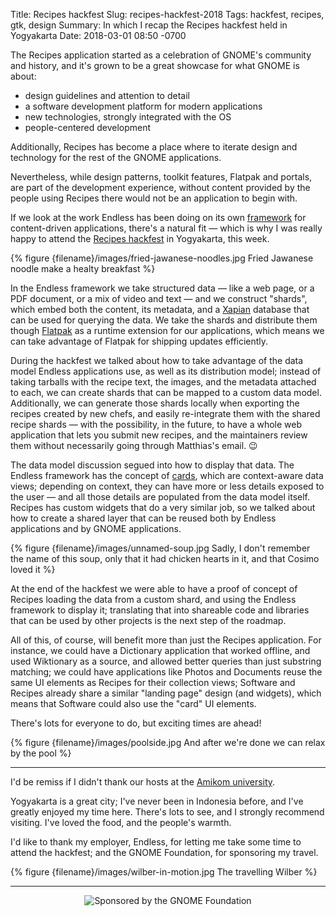 Title: Recipes hackfest
Slug: recipes-hackfest-2018
Tags: hackfest, recipes, gtk, design
Summary: In which I recap the Recipes hackfest held in Yogyakarta
Date: 2018-03-01 08:50 -0700

The Recipes application started as a celebration of GNOME's community and
history, and it's grown to be a great showcase for what GNOME is about:

 - design guidelines and attention to detail
 - a software development platform for modern applications
 - new technologies, strongly integrated with the OS
 - people-centered development

Additionally, Recipes has become a place where to iterate design and
technology for the rest of the GNOME applications.

Nevertheless, while design patterns, toolkit features, Flatpak and portals,
are part of the development experience, without content provided by the
people using Recipes there would not be an application to begin with.

If we look at the work Endless has been doing on its own
[framework][eos-knowledge-lib] for content-driven applications, there's a
natural fit — which is why I was really happy to attend the [Recipes
hackfest][wiki-hackfest] in Yogyakarta, this week.

{% figure {filename}/images/fried-jawanese-noodles.jpg Fried Jawanese noodle make a healty breakfast %}

In the Endless framework we take structured data — like a web page, or a PDF
document, or a mix of video and text — and we construct "shards", which
embed both the content, its metadata, and a [Xapian][xapian] database that
can be used for querying the data. We take the shards and distribute them
though [Flatpak][flatpak] as a runtime extension for our applications, which
means we can take advantage of Flatpak for shipping updates efficiently.

During the hackfest we talked about how to take advantage of the data model
Endless applications use, as well as its distribution model; instead of
taking tarballs with the recipe text, the images, and the metadata attached
to each, we can create shards that can be mapped to a custom data model.
Additionally, we can generate those shards locally when exporting the
recipes created by new chefs, and easily re-integrate them with the shared
recipe shards — with the possibility, in the future, to have a whole web
application that lets you submit new recipes, and the maintainers review
them without necessarily going through Matthias's email. 😉

The data model discussion segued into how to display that data. The Endless
framework has the concept of [cards][card-video], which are context-aware
data views; depending on context, they can have more or less details exposed
to the user — and all those details are populated from the data model
itself. Recipes has custom widgets that do a very similar job, so we talked
about how to create a shared layer that can be reused both by Endless
applications and by GNOME applications.

{% figure {filename}/images/unnamed-soup.jpg Sadly, I don't remember the name of this soup, only that it had chicken hearts in it, and that Cosimo loved it %}

At the end of the hackfest we were able to have a proof of concept of
Recipes loading the data from a custom shard, and using the Endless
framework to display it; translating that into shareable code and libraries
that can be used by other projects is the next step of the roadmap.

All of this, of course, will benefit more than just the Recipes application.
For instance, we could have a Dictionary application that worked offline,
and used Wiktionary as a source, and allowed better queries than just
substring matching; we could have applications like Photos and Documents
reuse the same UI elements as Recipes for their collection views; Software
and Recipes already share a similar "landing page" design (and widgets),
which means that Software could also use the "card" UI elements.

There's lots for everyone to do, but exciting times are ahead!

{% figure {filename}/images/poolside.jpg And after we're done we can relax by the pool %}

- - - -

I'd be remiss if I didn't thank our hosts at the [Amikom university][amikom].

Yogyakarta is a great city; I've never been in Indonesia before, and I've
greatly enjoyed my time here. There's lots to see, and I strongly recommend
visiting. I've loved the food, and the people's warmth.

I'd like to thank my employer, Endless, for letting me take some time to
attend the hackfest; and the GNOME Foundation, for sponsoring my travel.

{% figure {filename}/images/wilber-in-motion.jpg The travelling Wilber %}

- - - -

<div style="text-align:center">
  <img class="center" src="{filename}/images/sponsored-badge-simple.png" alt="Sponsored by the GNOME Foundation"/>
</div>


[eos-knowledge-lib]: https://endlessm.github.io/eos-knowledge-lib
[wiki-hackfest]: https://wiki.gnome.org/Hackfests/Recipes2018
[xapian]: http://xapian.org
[flatpak]: https://flatpak.org
[card-video]: https://vimeo.com/120858063
[amikom]: http://www.amikom.ac.id 
